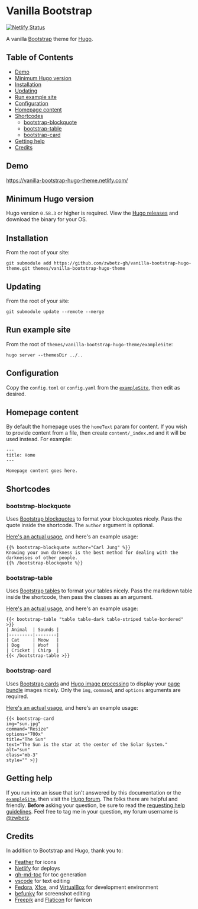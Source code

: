 # Vanilla Bootstrap

[![Netlify Status](https://api.netlify.com/api/v1/badges/c8f8a93c-33b9-48bc-b4d8-500c79b1b0ae/deploy-status)](https://app.netlify.com/sites/vanilla-bootstrap-hugo-theme/deploys)

A vanilla [Bootstrap](https://getbootstrap.com/) theme for [Hugo](https://gohugo.io/). 

## Table of Contents

* [Demo](#demo)
* [Minimum Hugo version](#minimum-hugo-version)
* [Installation](#installation)
* [Updating](#updating)
* [Run example site](#run-example-site)
* [Configuration](#configuration)
* [Homepage content](#homepage-content)
* [Shortcodes](#shortcodes)
    * [bootstrap-blockquote](#bootstrap-blockquote)
    * [bootstrap-table](#bootstrap-table)
    * [bootstrap-card](#bootstrap-card)
* [Getting help](#getting-help)
* [Credits](#credits)

## Demo

https://vanilla-bootstrap-hugo-theme.netlify.com/ 

## Minimum Hugo version

Hugo version `0.58.3` or higher is required. View the [Hugo releases](https://github.com/gohugoio/hugo/releases) and download the binary for your OS.

## Installation

From the root of your site:

```
git submodule add https://github.com/zwbetz-gh/vanilla-bootstrap-hugo-theme.git themes/vanilla-bootstrap-hugo-theme
```

## Updating

From the root of your site:

```
git submodule update --remote --merge
```

## Run example site

From the root of `themes/vanilla-bootstrap-hugo-theme/exampleSite`:

```
hugo server --themesDir ../..
```

## Configuration

Copy the `config.toml` or `config.yaml` from the [`exampleSite`](https://github.com/zwbetz-gh/vanilla-bootstrap-hugo-theme/tree/master/exampleSite), then edit as desired. 

## Homepage content

By default the homepage uses the `homeText` param for content. If you wish to provide content from a file, then create `content/_index.md` and it will be used instead. For example:

```
---
title: Home
---

Homepage content goes here. 
```

## Shortcodes

### bootstrap-blockquote

Uses [Bootstrap blockquotes](https://getbootstrap.com/docs/4.3/content/typography/#blockquotes) to format your blockquotes nicely. Pass the quote inside the shortcode. The `author` argument is optional.

[Here's an actual usage](https://raw.githubusercontent.com/zwbetz-gh/vanilla-bootstrap-hugo-theme/master/exampleSite/content/post/quotes-by-carl-jung.md), and here's an example usage:

```
{{% bootstrap-blockquote author="Carl Jung" %}}
Knowing your own darkness is the best method for dealing with the darknesses of other people.
{{% /bootstrap-blockquote %}}
```

### bootstrap-table

Uses [Bootstrap tables](https://getbootstrap.com/docs/4.3/content/tables/) to format your tables nicely. Pass the markdown table inside the shortcode, then pass the classes as an argument.

[Here's an actual usage](https://raw.githubusercontent.com/zwbetz-gh/vanilla-bootstrap-hugo-theme/master/exampleSite/content/post/style-a-markdown-table-with-bootstrap-classes-in-hugo.md), and here's an example usage:

```
{{< bootstrap-table "table table-dark table-striped table-bordered" >}}
| Animal  | Sounds |
|---------|--------|
| Cat     | Meow   |
| Dog     | Woof   |
| Cricket | Chirp  |
{{< /bootstrap-table >}}
```

### bootstrap-card

Uses [Bootstrap cards](https://getbootstrap.com/docs/4.3/components/card/) and [Hugo image processing](https://gohugo.io/content-management/image-processing/#readout) to display your [page bundle](https://gohugo.io/content-management/page-bundles/) images nicely. Only the `img`, `command`, and `options` arguments are required.

[Here's an actual usage](https://raw.githubusercontent.com/zwbetz-gh/vanilla-bootstrap-hugo-theme/master/exampleSite/content/post/nasa-images/index.md), and here's an example usage: 

```
{{< bootstrap-card 
img="sun.jpg" 
command="Resize" 
options="700x" 
title="The Sun"
text="The Sun is the star at the center of the Solar System."
alt="sun" 
class="mb-3" 
style="" >}}
```

## Getting help

If you run into an issue that isn't answered by this documentation or the [`exampleSite`](https://github.com/zwbetz-gh/vanilla-bootstrap-hugo-theme/tree/master/exampleSite), then visit the [Hugo forum](https://discourse.gohugo.io/). The folks there are helpful and friendly. **Before** asking your question, be sure to read the [requesting help guidelines](https://discourse.gohugo.io/t/requesting-help/9132). Feel free to tag me in your question, my forum username is [@zwbetz](https://discourse.gohugo.io/u/zwbetz/summary).

## Credits

In addition to Bootstrap and Hugo, thank you to:

* [Feather](https://feathericons.com/) for icons
* [Netlify](https://www.netlify.com/) for deploys
* [gh-md-toc](https://github.com/ekalinin/github-markdown-toc) for toc generation
* [vscode](https://code.visualstudio.com/) for text editing
* [Fedora](https://getfedora.org/), [Xfce](https://www.xfce.org/), and [VirtualBox](https://www.virtualbox.org/) for development environment
* [befunky](https://www.befunky.com/) for screenshot editing
* [Freepik](https://www.freepik.com/) and [Flaticon](https://www.flaticon.com/) for favicon

